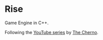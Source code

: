 # Rise

Game Engine in C++.

Following the [YouTube series](https://youtube.com/playlist?list=PLlrATfBNZ98dC-V-N3m0Go4deliWHPFwT&si=CgnYdLhujFH74wra) by [The Cherno](https://github.com/TheCherno/).
